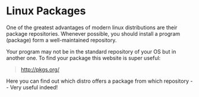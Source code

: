 Linux Packages
==============

One of the greatest advantages of modern linux distributions are their
package repositories. Whenever possible, you should install a program
(package) form  a well-maintained repository.

Your program may not be in the standard repository of your OS but in
another one. To find your package this website is super useful:
> http://pkgs.org/

Here you can find out which distro offers a package from which
repository -- Very useful indeed!
